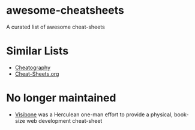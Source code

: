 # awesome-cheatsheets
A curated list of awesome cheat-sheets

# Similar Lists

* [Cheatography](https://www.cheatography.com/)
* [Cheat-Sheets.org](http://www.cheat-sheets.org/)


# No longer maintained

* [Visibone](https://www.visibone.com/) was a Herculean one-man effort to provide a physical, book-size web development cheat-sheet
